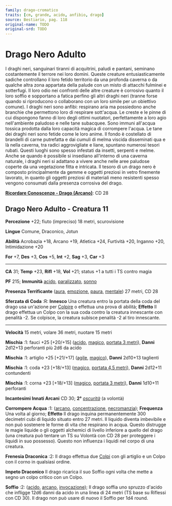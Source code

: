 ```yaml
---
family: drago-cromatico
traits: [cm, grande, acido, anfibio, drago]
source: Bestiario, pag. 118
original-name: TODO
original-srd: TODO
---
```


# Drago Nero Adulto

I draghi neri, sanguinari tiranni di acquitrini, paludi e pantani, seminano
costantemente il terrore nei loro domini. Queste creature entusiasticamente
sadiche controllano il loro fetido territorio da una profonda caverna o da
qualche altra zona appartata della palude con un misto di attacchi fulminei e
sotterfugi. Il loro odio nei confronti delle altre creature è corrosivo quanto
il loro soffio e sopportano a fatica perfino gli altri draghi neri (tranne forse
quando si riproducono o collaborano con un loro simile per un obiettivo comune).
I draghi neri sono anfibi: respirano aria ma possiedono anche branchie che
permettono loro di respirare sott'acqua. Le creste e le pinne di cui dispongono
fanno di loro degli ottimi nuotatori, perfettamente a loro agio nell'ambiente
paludoso e nelle tane subacquee. Sono immuni all'acqua tossica prodotta dalla
loro capacità magica di corrompere l'acqua. Le tane dei draghi neri sono fetide
come le loro anime. Il fondo è costellato di brandelli di carne putrefatta e dai
cumuli di melma viscida disseminati qua e là nella caverna, tra radici
aggrovigliate e liane, spuntano numerosi tesori rubati. Questi luoghi sono
spesso infestati da insetti, serpenti e melme. Anche se quando è possibile si
insediano all'interno di una caverna naturale, i draghi neri si adattano a
vivere anche nelle aree paludose coperte da una vegetazione fitta e intricata.
Il tesoro di un drago nero è composto principalmente da gemme e oggetti preziosi
in vetro finemente lavorato, in quanto gli oggetti preziosi di materiali meno
resistenti spesso vengono consumati dalla presenza corrosiva del drago.

**[Ricordare Conoscenze - Drago (Arcano)](/azioni/abilita/ricordare-conoscenze)**:
CD 28

## Drago Nero Adulto - Creatura 11

**Percezione** +22; fiuto (impreciso) 18 metri, scurovisione

**Lingue** Comune, Draconico, Jotun

**Abilità** Acrobazia +18, Arcano +19, Atletica +24, Furtività +20, Inganno +20,
Intimidazione +20

**For** +7, **Des** +3, **Cos** +5, **Int** +2, **Sag** +3, **Car** +3

---

**CA** 31; **Temp** +23, **Rifl** +18, **Vol** +21; status +1 a tutti i TS
contro magia

**PF** 215; **Immunità** [acido](/tratti/acido),
[paralizzato](/condizioni/paralizzato), [sonno](/tratti/sonno)

**Presenza Terrificante** ([aura](/tratti/aura), [emozione](/tratti/emozione),
[paura](/tratti/paura), [mentale](/tratti/mentale)) 27 metri, CD 28

**Sferzata di Coda** :R: **Innesco** Una creatura entro la portata della coda
del drago usa un'azione per [Colpire](/azioni/base/colpire) o effettua una prova
di abilità; **Effetto** Il drago effettua un Colpo con la sua coda contro la
creatura innescante con penalità -2. Se colpisce, la creatura subisce penalità
-2 al tiro innescante.

---

**Velocità** 15 metri, volare 36 metri, nuotare 15 metri

**Mischia** :1: fauci +25 \[+20/+15] ([acido](/tratti/acido),
[magico](/tratti/magico), [portata 3 metri](/tratti/portata)), **Danni** 2d12+13
perforanti più 2d6 da acido

**Mischia** :1: artiglio +25 \[+21/+17] ([agile](/tratti/agile),
[magico](/tratti/magico)), **Danni** 2d10+13 taglienti

**Mischia** :1: coda +23 \[+18/+13] ([magico](/tratti/magico),
[portata 4,5 metri](/tratti/portata)), **Danni** 2d12+11 contundenti

**Mischia** :1: corna +23 \[+18/+13] ([magico](/tratti/magico),
[portata 3 metri](/tratti/portata)), **Danni** 1d10+11 perforanti

**Incantesimi Innati Arcani** CD 30; **2°** _[oscurità](/incantesimi/oscurita)_
(a volontà)

**Corrompere Acqua** :1: ([arcano](/tratti/arcano),
[concentrazione](/tratti/concentrazione), [necromanzia](/tratti/necromanzia));
**Frequenza** Una volta al giorno; **Effetto** Il drago inquina permanentemente
300 decimetri cubi di liquido situato entro 27 metri. Il liquido diventa
imbevibile e non può sostenere le forme di vita che respirano in acqua. Questo
distrugge le magie liquide o gli oggetti alchemici di livello inferiore a quello
del drago (una creatura può tentare un TS su Volontà con CD 28 per proteggere i
liquidi in suo possesso). Questo non influenza i liquidi nel corpo di una
creatura.

**Frenesia Draconica** :2: Il drago effettua due [Colpi](/azioni/base/colpire)
con gli artiglio e un Colpo con il corno in qualsiasi ordine.

**Impeto Draconico** Il drago ricarica il suo Soffio ogni volta che mette a
segno un colpo critico con un Colpo.

**Soffio** :2: ([acido](/tratti/acido), [arcano](/tratti/arcano),
[invocazione](/tratti/invocazione)); Il drago soffia uno spruzzo d'acido che
infligge 12d6 danni da acido in una linea di 24 metri (TS base su Riflessi con
CD 30). Il drago non può usare di nuovo il Soffio per 1d4 round.
